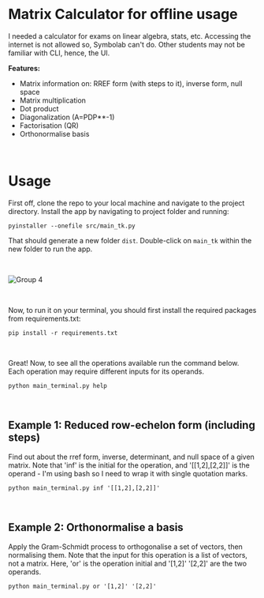 <br>

# Matrix Calculator for offline usage
I needed a calculator for exams on linear algebra, stats, etc. Accessing the internet is not allowed so, Symbolab can't do. Other students may not be familiar with CLI, hence, the UI.

__Features:__
- Matrix information on: RREF form (with steps to it), inverse form, null space
- Matrix multiplication
- Dot product
- Diagonalization (A=PDP**-1)
- Factorisation (QR)
- Orthonormalise basis

<br>

# Usage

First off, clone the repo to your local machine and navigate to the project directory. Install the app by navigating to project folder and running:

```
pyinstaller --onefile src/main_tk.py
```

That should generate a new folder `dist`. Double-click on `main_tk` within the new folder to run the app. 

<br>

![Group 4](https://github.com/Jamessukanto/matrix_calculator/assets/51419955/b2261b66-337c-4fae-ab42-b4b9d457142d)

<br>

Now, to run it on your terminal, you should first install the required packages from requirements.txt:

```
pip install -r requirements.txt
```

<br>

Great! Now, to see all the operations available run the command below. Each operation may require different inputs for its operands. 

```
python main_terminal.py help
```

<br>

## Example 1: Reduced row-echelon form (including steps)
Find out about the rref form, inverse, determinant, and null space of a given matrix. Note that 'inf' is the initial for the operation, and '[[1,2],[2,2]]' is the operand - I'm using bash so I need to wrap it with single quotation marks. 
```
python main_terminal.py inf '[[1,2],[2,2]]'
```

<br>

## Example 2: Orthonormalise a basis

Apply the Gram-Schmidt process to orthogonalise a set of vectors, then normalising them. Note that the input for this operation is a list of vectors, not a matrix. Here, 'or' is the operation initial and '[1,2]' '[2,2]' are the two operands.

```
python main_terminal.py or '[1,2]' '[2,2]' 
```

<br>
